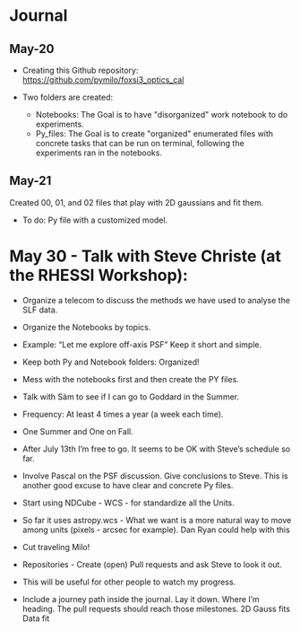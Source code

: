 # Journal

## May-20

* Creating this Github repository: https://github.com/pymilo/foxsi3_optics_cal 

* Two folders are created: 
	* Notebooks: The Goal is to have "disorganized" work notebook to do experiments.
	* Py_files: The Goal is to create "organized" enumerated files with concrete tasks that can be run on terminal, following the experiments ran in the notebooks.

## May-21

Created 00, 01, and 02 files that play with 2D gaussians and fit them. 

* To do: Py file with a customized model.




# May 30 - Talk with Steve Christe (at the RHESSI Workshop):

* Organize a telecom to discuss the methods we have used to analyse the SLF data.
* Organize the Notebooks by topics.
* Example: “Let me explore off-axis PSF” Keep it short and simple.
* Keep both Py and Notebook folders: Organized! 
* Mess with the notebooks first and then create the PY files.

* Talk with Säm to see if I can go to Goddard in the Summer.
* Frequency: At least 4 times a year (a week each time).
* One Summer and One on Fall.
* After July 13th I’m free to go. It seems to be OK with Steve’s schedule so far.

* Involve Pascal on the PSF discussion. Give conclusions to Steve.
This is another good excuse to have clear and concrete Py files. 

* Start using NDCube - WCS - for standardize all the Units.
* So far it uses astropy.wcs - What we want is a more natural way to move among units (pixels - arcsec for example). Dan Ryan could help with this

* Cut traveling Milo! 

* Repositories - Create (open) Pull requests and ask Steve to look it out.
* This will be useful for other people to watch my progress.

* Include a journey path inside the journal. Lay it down. Where I’m heading. The pull requests should reach those milestones. 
2D Gauss fits
Data fit




